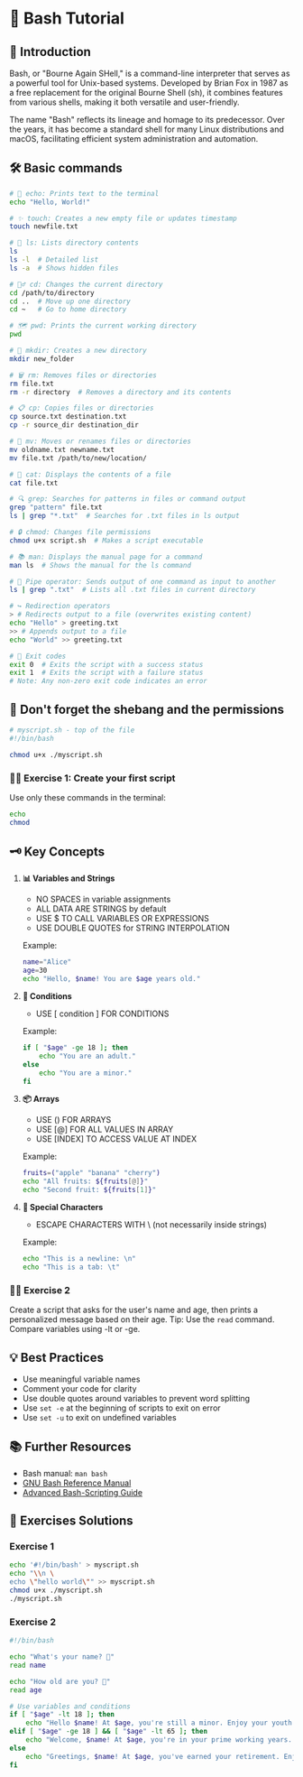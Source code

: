 # 🐚 Bash Tutorial

## 📜 Introduction

Bash, or "Bourne Again SHell," is a command-line interpreter that serves as a powerful tool for Unix-based systems. Developed by Brian Fox in 1987 as a free replacement for the original Bourne Shell (sh), it combines features from various shells, making it both versatile and user-friendly.

The name "Bash" reflects its lineage and homage to its predecessor. Over the years, it has become a standard shell for many Linux distributions and macOS, facilitating efficient system administration and automation.

## 🛠️ Basic commands

```bash
# 📢 echo: Prints text to the terminal
echo "Hello, World!"

# ✨ touch: Creates a new empty file or updates timestamp
touch newfile.txt

# 📂 ls: Lists directory contents
ls
ls -l  # Detailed list
ls -a  # Shows hidden files

# 🚶‍♂️ cd: Changes the current directory
cd /path/to/directory
cd ..  # Move up one directory
cd ~   # Go to home directory

# 🗺️ pwd: Prints the current working directory
pwd

# 📁 mkdir: Creates a new directory
mkdir new_folder

# 🗑️ rm: Removes files or directories
rm file.txt
rm -r directory  # Removes a directory and its contents

# 📋 cp: Copies files or directories
cp source.txt destination.txt
cp -r source_dir destination_dir

# 🚚 mv: Moves or renames files or directories
mv oldname.txt newname.txt
mv file.txt /path/to/new/location/

# 📖 cat: Displays the contents of a file
cat file.txt

# 🔍 grep: Searches for patterns in files or command output
grep "pattern" file.txt
ls | grep "*.txt"  # Searches for .txt files in ls output

# 🔒 chmod: Changes file permissions
chmod u+x script.sh  # Makes a script executable

# 📚 man: Displays the manual page for a command
man ls  # Shows the manual for the ls command

# 🔗 Pipe operator: Sends output of one command as input to another
ls | grep ".txt"  # Lists all .txt files in current directory

# ↪️ Redirection operators
> # Redirects output to a file (overwrites existing content)
echo "Hello" > greeting.txt
>> # Appends output to a file
echo "World" >> greeting.txt

# 🚪 Exit codes
exit 0  # Exits the script with a success status
exit 1  # Exits the script with a failure status
# Note: Any non-zero exit code indicates an error
```

## 🚀 Don't forget the shebang and the permissions

```bash
# myscript.sh - top of the file
#!/bin/bash
```

```bash
chmod u+x ./myscript.sh
```

### 🏋️‍♀️ Exercise 1: Create your first script

Use only these commands in the terminal:

```sh
echo
chmod
```

## 🗝️ Key Concepts

1. **📊 Variables and Strings**

   - NO SPACES in variable assignments
   - ALL DATA ARE STRINGS by default
   - USE $ TO CALL VARIABLES OR EXPRESSIONS
   - USE DOUBLE QUOTES for STRING INTERPOLATION

   Example:

   ```bash
   name="Alice"
   age=30
   echo "Hello, $name! You are $age years old."
   ```

2. **🔀 Conditions**

   - USE [ condition ] FOR CONDITIONS

   Example:

   ```bash
   if [ "$age" -ge 18 ]; then
       echo "You are an adult."
   else
       echo "You are a minor."
   fi
   ```

3. **📦 Arrays**

   - USE () FOR ARRAYS
   - USE [@] FOR ALL VALUES IN ARRAY
   - USE [INDEX] TO ACCESS VALUE AT INDEX

   Example:

   ```bash
   fruits=("apple" "banana" "cherry")
   echo "All fruits: ${fruits[@]}"
   echo "Second fruit: ${fruits[1]}"
   ```

4. **🔣 Special Characters**

   - ESCAPE CHARACTERS WITH \ (not necessarily inside strings)

   Example:

   ```bash
   echo "This is a newline: \n"
   echo "This is a tab: \t"
   ```

### 🏋️‍♀️ Exercise 2

Create a script that asks for the user's name and age, then prints a personalized message based on their age.
Tip: Use the `read` command. Compare variables using -lt or -ge.

## 💡 Best Practices

- Use meaningful variable names
- Comment your code for clarity
- Use double quotes around variables to prevent word splitting
- Use `set -e` at the beginning of scripts to exit on error
- Use `set -u` to exit on undefined variables

## 📚 Further Resources

- Bash manual: `man bash`
- [GNU Bash Reference Manual](https://www.gnu.org/software/bash/manual/bash.html)
- [Advanced Bash-Scripting Guide](https://tldp.org/LDP/abs/html/)

## 🎯 Exercises Solutions

### Exercise 1

```bash
echo '#!/bin/bash' > myscript.sh
echo "\\n \
echo \"hello world\"" >> myscript.sh
chmod u+x ./myscript.sh
./myscript.sh
```

### Exercise 2

```bash
#!/bin/bash

echo "What's your name? 👋"
read name

echo "How old are you? 🎂"
read age

# Use variables and conditions
if [ "$age" -lt 18 ]; then
    echo "Hello $name! At $age, you're still a minor. Enjoy your youth! 🌟"
elif [ "$age" -ge 18 ] && [ "$age" -lt 65 ]; then
    echo "Welcome, $name! At $age, you're in your prime working years. 💼"
else
    echo "Greetings, $name! At $age, you've earned your retirement. Enjoy! 🏖️"
fi
```
